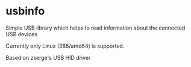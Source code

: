 # usbinfo
Simple USB library which helps to read information about the connected USB devices

Currently only Linux (386/amd64) is supported.

Based on zserge's USB HID driver
